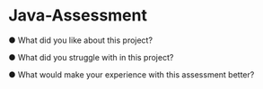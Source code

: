 # Java-Assessment

●	What did you like about this project?


●	What did you struggle with in this project?


●	What would make your experience with this assessment better?


